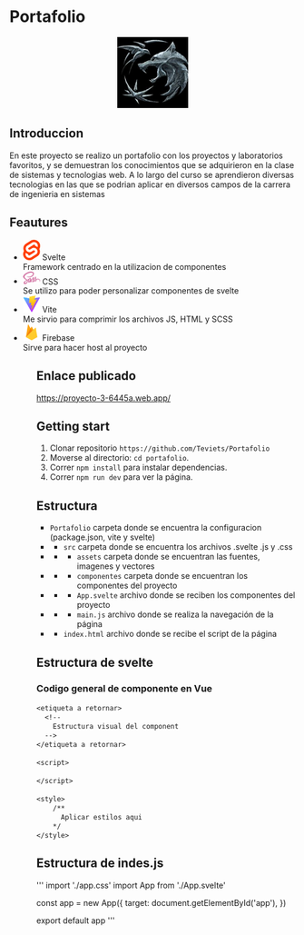 # Portafolio
<p align="center">
    <img src="./portafolio/src/assets/img/logo.png"/>
</p>

## Introduccion

En este proyecto se realizo un portafolio con los proyectos y laboratorios favoritos, y se demuestran los conocimientos que se adquirieron en la clase de sistemas y tecnologias web. A lo largo del curso se aprendieron diversas tecnologias en las que se podrian aplicar en diversos campos de la carrera de ingenieria en sistemas

## Feautures

<ul>
    <li>
        <img src="./portafolio/src/assets/img/svelte.png" style= "width: 30px; height: auto;"/> Svelte
        <br>Framework centrado en la utilizacion de componentes
    </li>
    <li>
        <img src="./portafolio/src/assets/vector/styles.svg" style= "width: 30px; height: auto;"/> CSS
        <br>Se utilizo para poder personalizar componentes de svelte
    </li>
    <li>
        <img src="./portafolio/src/assets/vector/vite.svg" style= "width: 30px; height: auto;"/> Vite
        <br>Me sirvio para comprimir los archivos JS, HTML y SCSS
    </li>
    <li>
        <img src="./portafolio/src/assets/img/firebase.png" style= "width: 30px; height: auto;"/> Firebase
        <br>Sirve para hacer host al proyecto
    </li>
<ul>

## Enlace publicado

https://proyecto-3-6445a.web.app/

## Getting start

1. Clonar repositorio `https://github.com/Teviets/Portafolio`
2. Moverse al directorio: `cd portafolio`.<br />
3. Correr `npm install` para instalar dependencias.<br />
4. Correr `npm run dev` para ver la página.

## Estructura

- `Portafolio` carpeta donde se encuentra la configuracion (package.json, vite y svelte)
- - `src` carpeta donde se encuentra los archivos .svelte .js y .css
- - - `assets` carpeta donde se encuentran las fuentes, imagenes y vectores
- - - `componentes` carpeta donde se encuentran los componentes del proyecto
- - - `App.svelte` archivo donde se reciben los componentes del proyecto
- - - `main.js` archivo donde se realiza la navegación de la página
- - `index.html` archivo donde se recibe el script de la página

## Estructura de svelte

### Codigo general de componente en Vue

```
<etiqueta a retornar>
  <!--
    Estructura visual del component
  -->
</etiqueta a retornar>

<script>

</script>

<style>
    /**
      Aplicar estilos aqui
    */
</style>
```

## Estructura de indes.js

'''
import './app.css'
import App from './App.svelte'

const app = new App({
  target: document.getElementById('app'),
})

export default app
'''